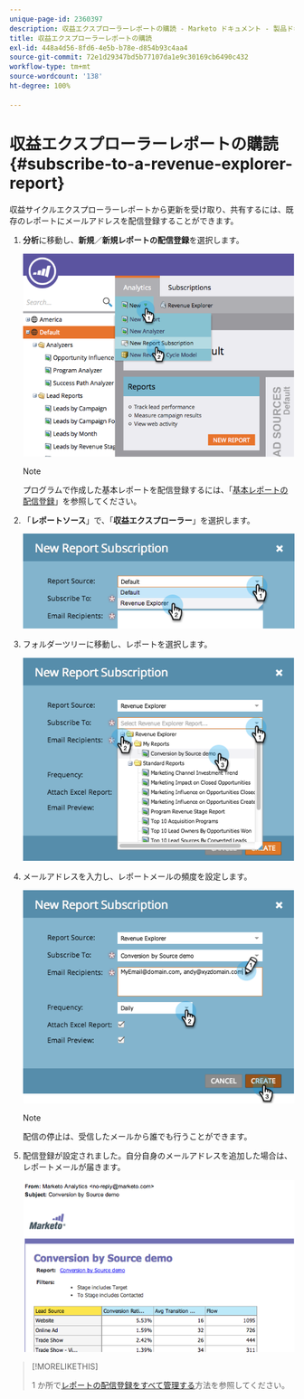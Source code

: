 ```yaml
---
unique-page-id: 2360397
description: 収益エクスプローラーレポートの購読 - Marketo ドキュメント - 製品ドキュメント
title: 収益エクスプローラーレポートの購読
exl-id: 448a4d56-8fd6-4e5b-b78e-d854b93c4aa4
source-git-commit: 72e1d29347bd5b77107da1e9c30169cb6490c432
workflow-type: tm+mt
source-wordcount: '138'
ht-degree: 100%

---
```


# 収益エクスプローラーレポートの購読 {#subscribe-to-a-revenue-explorer-report}

収益サイクルエクスプローラーレポートから更新を受け取り、共有するには、既存のレポートにメールアドレスを配信登録することができます。

1. **分析**&#x200B;に移動し、**新規**／**新規レポートの配信登録**&#x200B;を選択します。

   ![](assets/image2014-9-17-12-3a46-3a20.png)

   >[!NOTE]
   >
   >プログラムで作成した基本レポートを配信登録するには、「[基本レポートの配信登録](/help/marketo/product-docs/reporting/basic-reporting/report-subscriptions/subscribe-to-a-basic-report.md)」を参照してください。

1. 「**レポートソース**」で、「**収益エクスプローラー**」を選択します。

   ![](assets/image2014-9-17-12-3a47-3a11.png)

1. フォルダーツリーに移動し、レポートを選択します。

   ![](assets/image2014-9-17-12-3a47-3a17.png)

1. メールアドレスを入力し、レポートメールの頻度を設定します。

   ![](assets/image2014-9-17-12-3a47-3a22.png)

   >[!NOTE]
   >
   >配信の停止は、受信したメールから誰でも行うことができます。

1. 配信登録が設定されました。自分自身のメールアドレスを追加した場合は、レポートメールが届きます。

   ![](assets/image2014-9-17-12-3a47-3a54.png)

>[!MORELIKETHIS]
>
>1 か所で[レポートの配信登録をすべて管理する](/help/marketo/product-docs/reporting/basic-reporting/report-subscriptions/manage-report-subscriptions.md)方法を参照してください。
